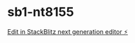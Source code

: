 # sb1-nt8155

[Edit in StackBlitz next generation editor ⚡️](https://stackblitz.com/~/github.com/codexxxhost2024/sb1-nt8155)